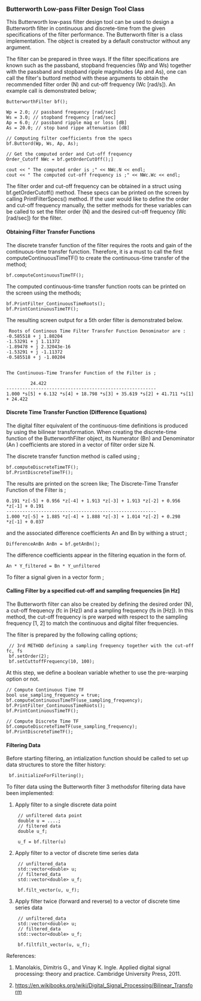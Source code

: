 ### Butterworth Low-pass Filter Design Tool Class 

This Butterworth low-pass filter design tool can be used to design a Butterworth filter in continuous and discrete-time from the given specifications of the filter performance. The Butterworth filter is a class implementation. The object is created by a default constructor without any argument. 

The filter can be prepared in three ways. If the filter specifications are known such as the passband, stopband
frequencies (Wp and Ws) together with the passband and stopband ripple magnitudes (Ap and As), one can call the
filter's buttord method with these arguments to obtain the recommended filter order (N) and cut-off frequency 
(Wc  [rad/s]). An example call is demonstrated below;

    ButterworthFilter bf();

    Wp = 2.0; // passband frequency [rad/sec]
    Ws = 3.0; // stopband frequency [rad/sec]
    Ap = 6.0; // passband ripple mag or loss [dB]
    As = 20.0; // stop band rippe attenuation [dB]
    
    // Computing filter coefficients from the specs
    bf.Buttord(Wp, Ws, Ap, As);

    // Get the computed order and Cut-off frequency
    Order_Cutoff NWc = bf.getOrderCutOff();]
    
    cout << " The computed order is ;" << NWc.N << endl;
    cout << " The computed cut-off frequency is ;" << NWc.Wc << endl;
    
The filter order and cut-off frequency can be obtained in a struct using bf.getOrderCutoff() method. These specs can be
printed on the screen by calling PrintFilterSpecs() method. If the user would like to define the order and cut-off
frequency manually, the setter methods for these variables can be called to set the filter order (N) and the desired
cut-off frequency (Wc [rad/sec]) for the filter.

#### Obtaining Filter Transfer Functions
The discrete transfer function of the filter requires the roots and gain of the continuous-time transfer function. 
Therefore, it is a must to call the first computeContinuousTimeTF() to create the continuous-time transfer of the method; 
    
    bf.computeContinuousTimeTF();
    
The computed continuous-time transfer function roots can be printed on the screen using the methods;  

    bf.PrintFilter_ContinuousTimeRoots();
    bf.PrintContinuousTimeTF();
    
The resulting screen output for a 5th order filter is demonstrated below. 

     Roots of Continous Time Filter Transfer Function Denominator are : 
    -0.585518 + j 1.80204
    -1.53291 + j 1.11372
    -1.89478 + j 2.32043e-16
    -1.53291 + j -1.11372
    -0.585518 + j -1.80204
    
    
    The Continuous-Time Transfer Function of the Filter is ;
    
             24.422 
    --------------------------------------------------------
    1.000 *s[5] + 6.132 *s[4] + 18.798 *s[3] + 35.619 *s[2] + 41.711 *s[1] + 24.422 
    

#### Discrete Time Transfer Function (Difference Equations)

The digital filter equivalent of the continuous-time definitions is produced by using the bilinear transformation. 
When creating the discrete-time function of the ButterworthFilter object, its Numerator (Bn) and Denominator (An
) coefficients are stored in a vector of filter order size N.

The discrete transfer function method is called using ;

    bf.computeDiscreteTimeTF();
    bf.PrintDiscreteTimeTF();
    
The results are printed on the screen like;
    The Discrete-Time Transfer Function of the Filter is ;

    0.191 *z[-5] + 0.956 *z[-4] + 1.913 *z[-3] + 1.913 *z[-2] + 0.956 *z[-1] + 0.191
    --------------------------------------------------------
    1.000 *z[-5] + 1.885 *z[-4] + 1.888 *z[-3] + 1.014 *z[-2] + 0.298 *z[-1] + 0.037
    
and the associated difference coefficients An and Bn by withing a struct ; 

    DifferenceAnBn AnBn = bf.getAnBn();
    
 The difference coefficients appear in the filtering equation in the form of.  
 
    An * Y_filtered = Bn * Y_unfiltered  
 
To filter a signal given in a vector form ;

#### Calling Filter by a specified cut-off and sampling frequencies [in Hz] 

The Butterworth filter can also be created by defining the desired order (N), a cut-off frequency (fc in [Hz]) and a
 sampling frequency (fs in [Hz]). In this method, the cut-off frequency is pre warped with respect to the sampling frequency [1, 2] to match the continuous and digital filter frequencies. 
 
 The filter is prepared by the following calling options;
 
     // 3rd METHOD defining a sampling frequency together with the cut-off fc, fs
     bf.setOrder(2);
     bf.setCuttoffFrequency(10, 100);

At this step, we define a boolean variable whether to use the pre-warping option or not. 

    // Compute Continuous Time TF
    bool use_sampling_frequency = true;
    bf.computeContinuousTimeTF(use_sampling_frequency);
    bf.PrintFilter_ContinuousTimeRoots();
    bf.PrintContinuousTimeTF();

    // Compute Discrete Time TF
    bf.computeDiscreteTimeTF(use_sampling_frequency);
    bf.PrintDiscreteTimeTF();
 

#### Filtering Data

Before starting filtering, an intialization function should be called to set up data structures to store the filter history:

     bf.initializeForFiltering();

To filter data using the Butterworth filter 3 methodsfor filtering data have been implemented:

1) Apply filter to a single discrete data point

        // unfiltered data point
        double u = ....;
        // filtered data
        double u_f;
     
        u_f = bf.filter(u)

2) Apply filter to a vector of discrete time series data

        // unfiltered_data
        std::vector<double> u;
        // filtered_data
        std::vector<double> u_f;

        bf.filt_vector(u, u_f);

3) Apply filter twice (forward and reverse) to a vector of discrete time series data

        // unfiltered_data
        std::vector<double> u;
        // filtered_data
        std::vector<double> u_f;

        bf.filtfilt_vector(u, u_f);
   


 References:
  
 1. Manolakis, Dimitris G., and Vinay K. Ingle. Applied digital signal processing: theory and practice.  Cambridge
  University Press, 2011. 
  
 2. https://en.wikibooks.org/wiki/Digital_Signal_Processing/Bilinear_Transform
 
 
    

